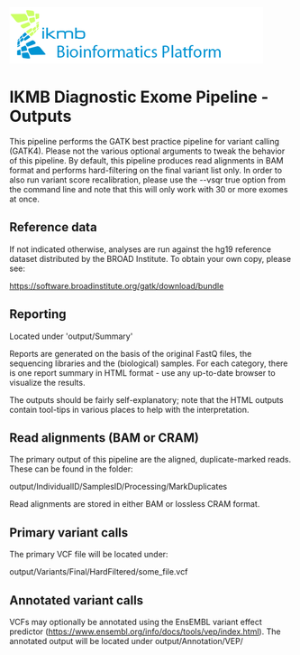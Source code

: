 ![](images/ikmb_bfx_logo.png)

# IKMB Diagnostic Exome Pipeline -  Outputs

This pipeline performs the GATK best practice pipeline for variant calling (GATK4). Please not the various optional arguments to tweak the behavior of this pipeline. 
By default, this pipeline produces read alignments in BAM format and performs hard-filtering on the final variant list only. In order to also run variant score recalibration,
please use the --vsqr true option from the command line and note that this will only work with 30 or more exomes at once. 

## Reference data

If not indicated otherwise, analyses are run against the hg19 reference dataset distributed by the BROAD Institute. To obtain your own copy, please see:

https://software.broadinstitute.org/gatk/download/bundle

## Reporting

Located under 'output/Summary'

Reports are generated on the basis of the original FastQ files, the sequencing libraries and the (biological) samples. For each category, there
is one report summary in HTML format - use any up-to-date browser to visualize the results. 

The outputs should be fairly self-explanatory; note that the HTML outputs contain tool-tips in various places to help with the interpretation. 

## Read alignments (BAM or CRAM)

The primary output of this pipeline are the aligned, duplicate-marked reads. These can be found in the folder:

output/IndividualID/SamplesID/Processing/MarkDuplicates

Read alignments are stored in either BAM or lossless CRAM format. 

## Primary variant calls

The primary VCF file will be located under:

output/Variants/Final/HardFiltered/some_file.vcf

## Annotated variant calls

VCFs may optionally be annotated using the EnsEMBL variant effect predictor (https://www.ensembl.org/info/docs/tools/vep/index.html). The annotated output will be located under output/Annotation/VEP/





